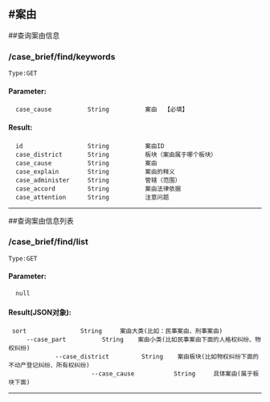 #案由
-----
##查询案由信息
### /case_brief/find/keywords
    Type:GET
#### Parameter:
      case_cause          String          案由  【必填】
#### Result:
      id                  String          案由ID
      case_district       String          板块（案由属于哪个板块）
      case_cause          String          案由
      case_explain        String          案由的释义
      case_administer     String          管辖（范围）
      case_accord         String          案由法律依据
      case_attention      String          注意问题
-----
##查询案由信息列表
### /case_brief/find/list
    Type:GET
#### Parameter:
      null
#### Result(JSON对象):
     sort               String     案由大类(比如：民事案由、刑事案由)
         --case_part          String    案由小类(比如民事案由下面的人格权纠纷、物权纠纷)
                 --case_district         String    案由板块(比如物权纠纷下面的不动产登记纠纷、所有权纠纷)
                           --case_cause           String     具体案由(属于板块下面)

----